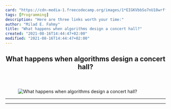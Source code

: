 ```yaml
---
card: "https://cdn-media-1.freecodecamp.org/images/1*EIGKVbbSo7nU18wrff6l0A.jpeg"
tags: [Programming]
description: "Here are three links worth your time:"
author: "Milad E. Fahmy"
title: "What happens when algorithms design a concert hall?"
created: "2021-08-16T14:44:47+02:00"
modified: "2021-08-16T14:44:47+02:00"
---
```

<div class="site-wrapper">
<main id="site-main" class="site-main outer">
<div class="inner">
<article class="post-full post tag-programming tag-web-development tag-design tag-life-lessons tag-startup ">
<header class="post-full-header">
<h1 class="post-full-title">What happens when algorithms design a concert hall?</h1>
</header>
<figure class="post-full-image">
<picture>
<source media="(max-width: 700px)" sizes="1px" srcset="data:image/gif;base64,R0lGODlhAQABAIAAAAAAAP///yH5BAEAAAAALAAAAAABAAEAAAIBRAA7 1w">
<source media="(min-width: 701px)" sizes="(max-width: 800px) 400px,
(max-width: 1170px) 700px,
1400px" srcset="https://cdn-media-1.freecodecamp.org/images/1*EIGKVbbSo7nU18wrff6l0A.jpeg 300w,
https://cdn-media-1.freecodecamp.org/images/1*EIGKVbbSo7nU18wrff6l0A.jpeg 600w,
https://cdn-media-1.freecodecamp.org/images/1*EIGKVbbSo7nU18wrff6l0A.jpeg 1000w,
https://cdn-media-1.freecodecamp.org/images/1*EIGKVbbSo7nU18wrff6l0A.jpeg 2000w">
<img onerror="this.style.display='none'" src="https://cdn-media-1.freecodecamp.org/images/1*EIGKVbbSo7nU18wrff6l0A.jpeg" alt="What happens when algorithms design a concert hall?">
</picture>
</figure>
<section class="post-full-content">
<div class="post-content">
</div>
<hr>
<hr>
</section>
</article>
</div>
</main>
</div>
<!-- Google Tag Manager (noscript) -->
<!-- End Google Tag Manager (noscript) -->
